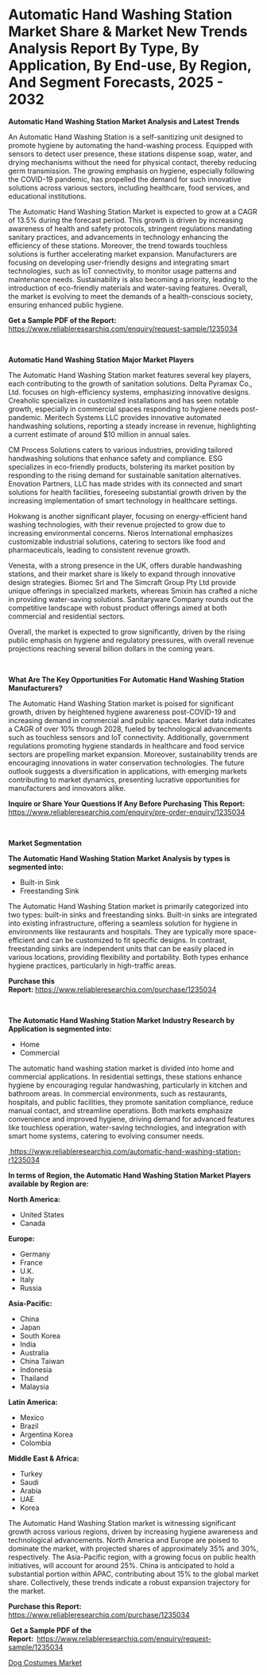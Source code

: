 <p><h1>Automatic Hand Washing Station Market Share & Market New Trends Analysis Report By Type, By Application, By End-use, By Region, And Segment Forecasts, 2025 - 2032</h1></p><p><strong>Automatic Hand Washing Station Market Analysis and Latest Trends</strong></p>
<p><p>An Automatic Hand Washing Station is a self-sanitizing unit designed to promote hygiene by automating the hand-washing process. Equipped with sensors to detect user presence, these stations dispense soap, water, and drying mechanisms without the need for physical contact, thereby reducing germ transmission. The growing emphasis on hygiene, especially following the COVID-19 pandemic, has propelled the demand for such innovative solutions across various sectors, including healthcare, food services, and educational institutions.</p><p>The Automatic Hand Washing Station Market is expected to grow at a CAGR of 13.5% during the forecast period. This growth is driven by increasing awareness of health and safety protocols, stringent regulations mandating sanitary practices, and advancements in technology enhancing the efficiency of these stations. Moreover, the trend towards touchless solutions is further accelerating market expansion. Manufacturers are focusing on developing user-friendly designs and integrating smart technologies, such as IoT connectivity, to monitor usage patterns and maintenance needs. Sustainability is also becoming a priority, leading to the introduction of eco-friendly materials and water-saving features. Overall, the market is evolving to meet the demands of a health-conscious society, ensuring enhanced public hygiene.</p></p>
<p><strong>Get a Sample PDF of the Report:&nbsp;</strong> <a href="https://www.reliableresearchiq.com/enquiry/request-sample/1235034?utm_campaign=2144&utm_medium=2&utm_source=Github&utm_content=ia&utm_term=06022025&utm_id=automatic-hand-washing-station">https://www.reliableresearchiq.com/enquiry/request-sample/1235034</a></p>
<p>&nbsp;</p>
<p><strong>Automatic Hand Washing Station Major Market Players</strong></p>
<p><p>The Automatic Hand Washing Station market features several key players, each contributing to the growth of sanitation solutions. Delta Pyramax Co., Ltd. focuses on high-efficiency systems, emphasizing innovative designs. Creaholic specializes in customized installations and has seen notable growth, especially in commercial spaces responding to hygiene needs post-pandemic. Meritech Systems LLC provides innovative automated handwashing solutions, reporting a steady increase in revenue, highlighting a current estimate of around $10 million in annual sales.</p><p>CM Process Solutions caters to various industries, providing tailored handwashing solutions that enhance safety and compliance. ESG specializes in eco-friendly products, bolstering its market position by responding to the rising demand for sustainable sanitation alternatives. Enovation Partners, LLC has made strides with its connected and smart solutions for health facilities, foreseeing substantial growth driven by the increasing implementation of smart technology in healthcare settings.</p><p>Hokwang is another significant player, focusing on energy-efficient hand washing technologies, with their revenue projected to grow due to increasing environmental concerns. Nieros International emphasizes customizable industrial solutions, catering to sectors like food and pharmaceuticals, leading to consistent revenue growth.</p><p>Venesta, with a strong presence in the UK, offers durable handwashing stations, and their market share is likely to expand through innovative design strategies. Biomec Srl and The Simcraft Group Pty Ltd provide unique offerings in specialized markets, whereas Smixin has crafted a niche in providing water-saving solutions. Sanitaryware Company rounds out the competitive landscape with robust product offerings aimed at both commercial and residential sectors.</p><p>Overall, the market is expected to grow significantly, driven by the rising public emphasis on hygiene and regulatory pressures, with overall revenue projections reaching several billion dollars in the coming years.</p></p>
<p>&nbsp;</p>
<p><strong>What Are The Key Opportunities For Automatic Hand Washing Station Manufacturers?</strong></p>
<p><p>The Automatic Hand Washing Station market is poised for significant growth, driven by heightened hygiene awareness post-COVID-19 and increasing demand in commercial and public spaces. Market data indicates a CAGR of over 10% through 2028, fueled by technological advancements such as touchless sensors and IoT connectivity. Additionally, government regulations promoting hygiene standards in healthcare and food service sectors are propelling market expansion. Moreover, sustainability trends are encouraging innovations in water conservation technologies. The future outlook suggests a diversification in applications, with emerging markets contributing to market dynamics, presenting lucrative opportunities for manufacturers and innovators alike.</p></p>
<p><strong>Inquire or Share Your Questions If Any Before Purchasing This Report:</strong> <a href="https://www.reliableresearchiq.com/enquiry/pre-order-enquiry/1235034?utm_campaign=2144&utm_medium=2&utm_source=Github&utm_content=ia&utm_term=06022025&utm_id=automatic-hand-washing-station">https://www.reliableresearchiq.com/enquiry/pre-order-enquiry/1235034</a></p>
<p>&nbsp;</p>
<p><strong>Market Segmentation</strong></p>
<p><strong>The Automatic Hand Washing Station Market Analysis by types is segmented into:</strong></p>
<p><ul><li>Built-in Sink</li><li>Freestanding Sink</li></ul></p>
<p><p>The Automatic Hand Washing Station market is primarily categorized into two types: built-in sinks and freestanding sinks. Built-in sinks are integrated into existing infrastructure, offering a seamless solution for hygiene in environments like restaurants and hospitals. They are typically more space-efficient and can be customized to fit specific designs. In contrast, freestanding sinks are independent units that can be easily placed in various locations, providing flexibility and portability. Both types enhance hygiene practices, particularly in high-traffic areas.</p></p>
<p><strong>Purchase this Report:&nbsp;</strong><a href="https://www.reliableresearchiq.com/purchase/1235034?utm_campaign=2144&utm_medium=2&utm_source=Github&utm_content=ia&utm_term=06022025&utm_id=automatic-hand-washing-station">https://www.reliableresearchiq.com/purchase/1235034</a></p>
<p>&nbsp;</p>
<p><strong>The Automatic Hand Washing Station Market Industry Research by Application is segmented into:</strong></p>
<p><ul><li>Home</li><li>Commercial</li></ul></p>
<p><p>The automatic hand washing station market is divided into home and commercial applications. In residential settings, these stations enhance hygiene by encouraging regular handwashing, particularly in kitchen and bathroom areas. In commercial environments, such as restaurants, hospitals, and public facilities, they promote sanitation compliance, reduce manual contact, and streamline operations. Both markets emphasize convenience and improved hygiene, driving demand for advanced features like touchless operation, water-saving technologies, and integration with smart home systems, catering to evolving consumer needs.</p></p>
<p><a href="https://www.reliableresearchiq.com/automatic-hand-washing-station-r1235034?utm_campaign=2144&utm_medium=2&utm_source=Github&utm_content=ia&utm_term=06022025&utm_id=automatic-hand-washing-station">&nbsp;https://www.reliableresearchiq.com/automatic-hand-washing-station-r1235034</a></p>
<p><strong>In terms of Region, the Automatic Hand Washing Station Market Players available by Region are:</strong></p>
<p>
    <p> <strong> North America: </strong>
        <ul>
            <li>United States</li>
            <li>Canada</li>
        </ul>
        </p> 
    <p> <strong> Europe: </strong>
        <ul>
            <li>Germany</li>
            <li>France</li>
            <li>U.K.</li>
            <li>Italy</li>
            <li>Russia</li>
        </ul>
        </p> 
    <p> <strong> Asia-Pacific: </strong>
        <ul>
            <li>China</li>
            <li>Japan</li>
            <li>South Korea</li>
            <li>India</li>
            <li>Australia</li>
            <li>China Taiwan</li>
            <li>Indonesia</li>
            <li>Thailand</li>
            <li>Malaysia</li>
        </ul>
        </p> 
    <p> <strong> Latin America: </strong>
        <ul>
            <li>Mexico</li>
            <li>Brazil</li>
            <li>Argentina Korea</li>
            <li>Colombia</li>
        </ul>
        </p> 
    <p> <strong> Middle East & Africa: </strong>
        <ul>
            <li>Turkey</li>
            <li>Saudi</li>
            <li>Arabia</li>
            <li>UAE</li>
            <li>Korea</li>
        </ul>
    </p>
    </p>
<p><p>The Automatic Hand Washing Station market is witnessing significant growth across various regions, driven by increasing hygiene awareness and technological advancements. North America and Europe are poised to dominate the market, with projected shares of approximately 35% and 30%, respectively. The Asia-Pacific region, with a growing focus on public health initiatives, will account for around 25%. China is anticipated to hold a substantial portion within APAC, contributing about 15% to the global market share. Collectively, these trends indicate a robust expansion trajectory for the market.</p></p>
<p><strong>Purchase this Report: </strong><a href="https://www.reliableresearchiq.com/purchase/1235034?utm_campaign=2144&utm_medium=2&utm_source=Github&utm_content=ia&utm_term=06022025&utm_id=automatic-hand-washing-station">https://www.reliableresearchiq.com/purchase/1235034</a></p>
<p>&nbsp;<strong>Get a Sample PDF of the Report:&nbsp;&nbsp;</strong><a href="https://www.reliableresearchiq.com/enquiry/request-sample/1235034?utm_campaign=2144&utm_medium=2&utm_source=Github&utm_content=ia&utm_term=06022025&utm_id=automatic-hand-washing-station">https://www.reliableresearchiq.com/enquiry/request-sample/1235034</a></p>
<p><strong></strong></p>
<p><p><a href="https://github.com/AshrafKhan865/Market-Research-Report-List-1/blob/main/dog-costumes-market.md?utm_campaign=2144&utm_medium=2&utm_source=Github&utm_content=ia&utm_term=06022025&utm_id=automatic-hand-washing-station">Dog Costumes Market</a></p></p>